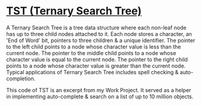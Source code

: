 # [TST (Ternary Search Tree)](https://en.wikipedia.org/wiki/Ternary_search_tree) 

A Ternary Search Tree is a tree data structure where each non-leaf node has up to three child nodes attached to it. 
Each node stores a character, an 'End of Word' bit, pointers to three children & a unique identifier. 
The pointer to the left child points to a node whose character value is less than the current node.
The pointer to the middle child points to a node whose character value is equal to the current node. 
The pointer to the right child points to a node whose character value is greater than the current node. 
Typical applications of Ternary Search Tree includes spell checking & auto-completion.

This code of TST is an excerpt from my Work Project. 
It served as a helper in implementing auto-complete & search on a list of up to 10 million objects.
